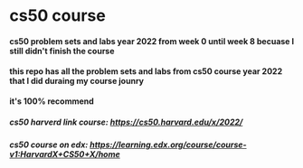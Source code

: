 # cs50 course

#### cs50 problem sets and labs year 2022 from week 0 until week 8 becuase I still didn't finish the course

#### this repo has all the problem sets and labs from cs50 course year 2022 that I did duraing my course jounry

**it's 100% recommend**

##### cs50 harverd link course: https://cs50.harvard.edu/x/2022/
##### cs50 course on edx: https://learning.edx.org/course/course-v1:HarvardX+CS50+X/home
